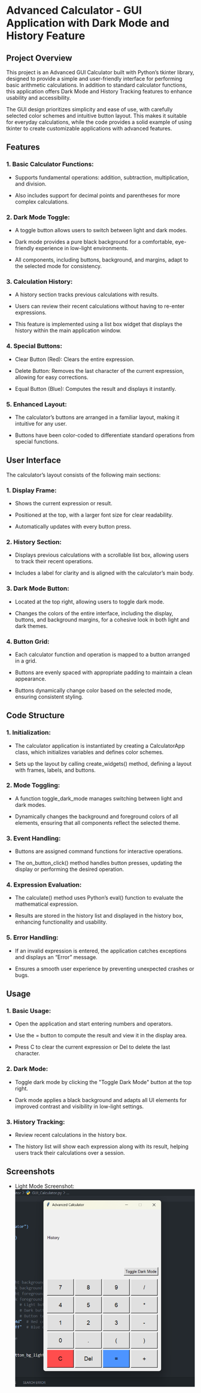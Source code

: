 # Advanced Calculator - GUI Application with Dark Mode and History Feature

## Project Overview

This project is an Advanced GUI Calculator built with Python’s tkinter library, designed to provide a simple and user-friendly interface for 
performing basic arithmetic calculations. In addition to standard calculator functions, this application offers Dark Mode and History Tracking 
features to enhance usability and accessibility.

The GUI design prioritizes simplicity and ease of use, with carefully selected color schemes and intuitive button layout.
This makes it suitable for everyday calculations, while the code provides a solid example of using tkinter to create customizable applications with advanced features.

## Features

### 1. Basic Calculator Functions:
- Supports fundamental operations: addition, subtraction, multiplication, and division.

- Also includes support for decimal points and parentheses for more complex calculations.

### 2. Dark Mode Toggle:
- A toggle button allows users to switch between light and dark modes.

- Dark mode provides a pure black background for a comfortable, eye-friendly experience in low-light environments.

- All components, including buttons, background, and margins, adapt to the selected mode for consistency.

### 3. Calculation History:
- A history section tracks previous calculations with results.

- Users can review their recent calculations without having to re-enter expressions.

- This feature is implemented using a list box widget that displays the history within the main application window.

### 4. Special Buttons:
- Clear Button (Red): Clears the entire expression.

- Delete Button: Removes the last character of the current expression, allowing for easy corrections.

- Equal Button (Blue): Computes the result and displays it instantly.

### 5. Enhanced Layout:
- The calculator’s buttons are arranged in a familiar layout, making it intuitive for any user.

- Buttons have been color-coded to differentiate standard operations from special functions.

## User Interface

The calculator’s layout consists of the following main sections:

### 1. Display Frame:
- Shows the current expression or result.

- Positioned at the top, with a larger font size for clear readability.

- Automatically updates with every button press.

### 2. History Section:
- Displays previous calculations with a scrollable list box, allowing users to track their recent operations.

- Includes a label for clarity and is aligned with the calculator’s main body.

### 3. Dark Mode Button:
- Located at the top right, allowing users to toggle dark mode.

- Changes the colors of the entire interface, including the display, buttons, and background margins, for a cohesive look in both light and dark themes.

### 4. Button Grid:
- Each calculator function and operation is mapped to a button arranged in a grid.

- Buttons are evenly spaced with appropriate padding to maintain a clean appearance.

- Buttons dynamically change color based on the selected mode, ensuring consistent styling.

## Code Structure

### 1. Initialization:
- The calculator application is instantiated by creating a CalculatorApp class, which initializes variables and defines color schemes.

- Sets up the layout by calling create_widgets() method, defining a layout with frames, labels, and buttons.

### 2. Mode Toggling:
- A function toggle_dark_mode manages switching between light and dark modes.

- Dynamically changes the background and foreground colors of all elements, ensuring that all components reflect the selected theme.

### 3. Event Handling:
- Buttons are assigned command functions for interactive operations.

- The on_button_click() method handles button presses, updating the display or performing the desired operation.

### 4. Expression Evaluation:
- The calculate() method uses Python’s eval() function to evaluate the mathematical expression.

- Results are stored in the history list and displayed in the history box, enhancing functionality and usability.

### 5. Error Handling:
- If an invalid expression is entered, the application catches exceptions and displays an “Error” message.

- Ensures a smooth user experience by preventing unexpected crashes or bugs.


## Usage

### 1. Basic Usage:
- Open the application and start entering numbers and operators.

- Use the = button to compute the result and view it in the display area.

- Press C to clear the current expression or Del to delete the last character.

### 2. Dark Mode:
- Toggle dark mode by clicking the "Toggle Dark Mode" button at the top right.

- Dark mode applies a black background and adapts all UI elements for improved contrast and visibility in low-light settings.

### 3. History Tracking:
- Review recent calculations in the history box.

- The history list will show each expression along with its result, helping users track their calculations over a session.

## Screenshots
- Light Mode Screenshot:
![alt text](<Screenshot 2024-11-25 122511-1.png>)